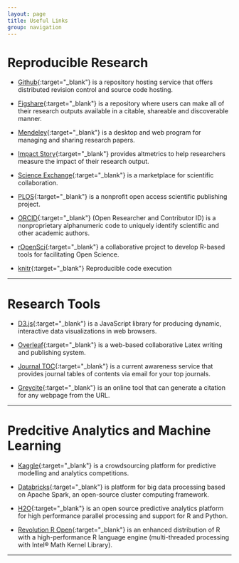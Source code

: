```yaml
---
layout: page
title: Useful Links
group: navigation
---
```

Reproducible Research
=======================


* [Github](https://github.com/){:target="_blank"} is a repository hosting service that offers distributed revision control and source code hosting.

* [Figshare](http://figshare.com){:target="_blank"} is a repository where users can make all of their research outputs available in a citable, shareable and discoverable manner.

* [Mendeley](https://www.mendeley.com/){:target="_blank"} is a desktop and web program for managing and sharing research papers.

* [Impact Story](https://impactstory.org){:target="_blank"} provides altmetrics to help researchers measure the impact of their research output.

* [Science Exchange](https://www.scienceexchange.com/){:target="_blank"} is a marketplace for scientific collaboration.

* [PLOS](http://www.plos.org/){:target="_blank"} is a nonprofit open access scientific publishing project. 

* [ORCID](http://orcid.org/){:target="_blank"} (Open Researcher and Contributor ID) is a nonproprietary alphanumeric code to uniquely identify scientific and other academic authors.

* [rOpenSci](http://ropensci.org/){:target="_blank"} a collaborative project to develop R-based tools for facilitating Open Science.

* [knitr](http://yihui.name/knitr/){:target="_blank"} Reproducible code execution

-----------------------------------------------------------------------------

Research Tools
====================================
* [D3.js](http://d3js.org/){:target="_blank"} is a JavaScript library for producing dynamic, interactive data visualizations in web browsers. 

* [Overleaf](https://www.overleaf.com/){:target="_blank"} is a web-based collaborative Latex writing and publishing system. 

* [Journal TOC](http://www.journaltocs.hw.ac.uk){:target="_blank"}  is a current awareness service that provides journal tables of contents via email for your top journals. 

* [Greycite](http://greycite.knowledgeblog.org/){:target="_blank"} is an online
tool that can generate a citation for any webpage from the URL.

-----------------------------------------------------

Predcitive Analytics and Machine Learning
====================================

* [Kaggle](http://www.kaggle.com/){:target="_blank"}  is a crowdsourcing platform for predictive modelling and analytics competitions.

* [Databricks](http://databricks.com/){:target="_blank"}  is platform for big data processing based on Apache Spark, an open-source cluster computing framework. 

* [H2O](http://0xdata.com/){:target="_blank"} is an open source predictive analytics platform for high performance parallel processing and support for R and Python.

* [Revolution R Open](http://www.revolutionanalytics.com/revolution-r-open){:target="_blank"}  is an enhanced distribution of R with a high-performance R language engine (multi-threaded processing with Intel® Math Kernel Library).


---------------------------------------------------------------------------------------






